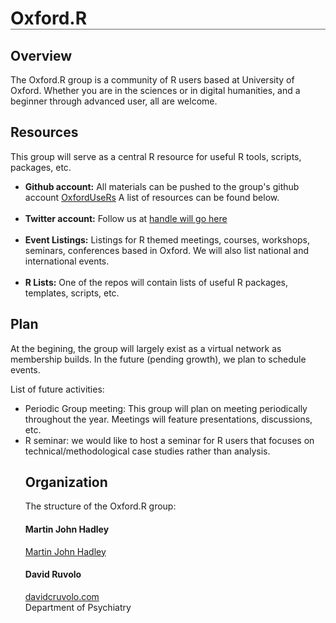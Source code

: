 <h1 style='border-bottom: 1px solid #696969;'> Oxford.R</h1>

## Overview

The Oxford.R group is a community of R users based at University of Oxford.
Whether you are in the sciences or in digital humanities, and a beginner through 
advanced user, all are welcome. 

## Resources

This group will serve as a central R resource for useful R tools, scripts, packages, 
etc.

<ul>
<li><b>Github account:</b> All materials can be pushed to the group's github
                            account <a href="https://github.com/OxfordUseRs/UseRs">OxfordUseRs</a>
                            A list of resources can be found below.
</li><br>
<li><b>Twitter account:</b> Follow us at <a href="#">handle will go here</a></li></br>
<li><b>Event Listings:</b> Listings for R themed meetings, courses, 
                                workshops, seminars, conferences based in Oxford. 
                                We will also list national and international events.
</li></br>
<li><b>R Lists:</b> One of the repos will contain lists of useful R packages, templates, scripts, etc.</li>
</ul>

## Plan

At the begining, the group will largely exist as a virtual network as membership builds. In the future (pending growth), we plan to schedule events.

List of future activities:

<ul>
	<li> Periodic Group meeting: This group will plan on meeting periodically throughout the year. Meetings will feature presentations, discussions, etc. </li>
	<li> R seminar: we would like to host a seminar for R users that focuses on technical/methodological case studies rather than analysis.</li>

## Organization

The structure of the Oxford.R group:

<h4>Martin John Hadley</h4>
<a href="http://users.ox.ac.uk/~ouit0409/index.shtml" target="_blank">Martin John Hadley</a><br>


<h4> David Ruvolo</h4>
<a href="http://www.davidcruvolo.com/" target="_blank">davidcruvolo.com</a><br>
Department of Psychiatry<br>

